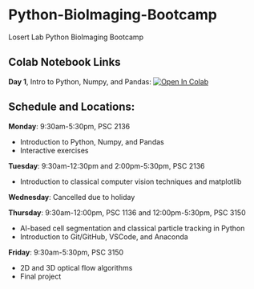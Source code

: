 # Python-BioImaging-Bootcamp
Losert Lab Python BioImaging Bootcamp

## Colab Notebook Links
**Day 1**, Intro to Python, Numpy, and Pandas: [![Open In Colab](https://colab.research.google.com/assets/colab-badge.svg)](https://colab.research.google.com/drive/1KnOCil9uHsmN0S6ubkyp_ubCHLi3WDv7?usp=sharing)

## Schedule and Locations:

**Monday**: 9:30am-5:30pm, PSC 2136

- Introduction to Python, Numpy, and Pandas
- Interactive exercises

**Tuesday**: 9:30am-12:30pm and 2:00pm-5:30pm, PSC 2136

- Introduction to classical computer vision techniques and matplotlib

**Wednesday**: Cancelled due to holiday

**Thursday**: 9:30am-12:00pm, PSC 1136 and 12:00pm-5:30pm, PSC 3150

- AI-based cell segmentation and classical particle tracking in Python
- Introduction to Git/GitHub, VSCode, and Anaconda

**Friday**: 9:30am-5:30pm, PSC 3150

- 2D and 3D optical flow algorithms
- Final project
